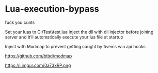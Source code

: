 # Lua-execution-bypass
fuck you cunts



Set your luas to C:\Test\test.lua inject the dll with dll injector before joining server and it'll automatically execute your lua file at startup

Inject with Modmap to prevent getting caught by fivems win api hooks.

https://github.com/btbd/modmap


https://i.imgur.com/0a73xRP.png
